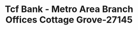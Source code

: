 ---
f_zip-code: 55016
f_state-code: MN
title: Tcf Bank - Metro Area Branch Offices Cottage Grove-27145
f_phone: 612-823-2265
f_city-only: Grove
f_address: 8690 East Point Douglas Road South Cottage Grove
f_location-unique-id: '27145'
slug: tcf-bank---metro-area-branch-offices-cottage-grove-27145
updated-on: '2024-05-30T13:46:58.046Z'
created-on: '2024-05-30T13:36:59.803Z'
published-on: '2024-05-30T13:54:32.469Z'
f_city-state: cms/city/grove-mn.md
f_company: cms/company/tcf-bank---metro-area-branch-offices-cottage-grove.md
f_state: cms/state/minnesota.md
layout: '[payday-loan].html'
tags: payday-loan
---
